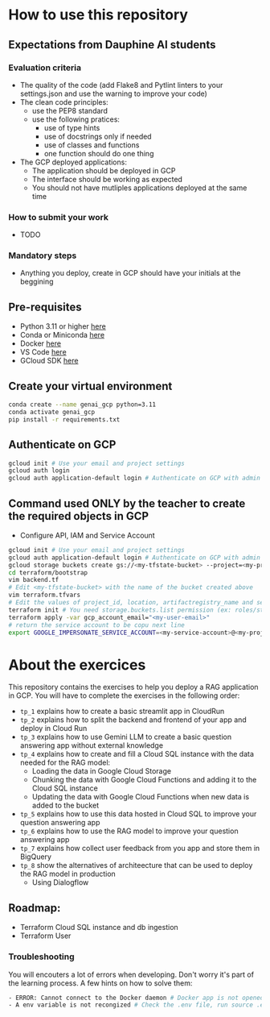 # How to use this repository

## Expectations from Dauphine AI students

### Evaluation criteria
- The quality of the code (add Flake8 and Pytlint linters to your settings.json and use the warning to improve your code)
- The clean code principles:
  - use the PEP8 standard
  - use the following pratices:
    - use of type hints
    - use of docstrings only if needed
    - use of classes and functions
    - one function should do one thing
- The GCP deployed applications:
  - The application should be deployed in GCP
  - The interface should be working as expected
  - You should not have mutliples applications deployed at the same time


### How to submit your work
- TODO

### Mandatory steps
- Anything you deploy, create in GCP should have your initials at the beggining
## Pre-requisites

- Python 3.11 or higher [here](https://www.python.org/downloads/)
- Conda or Miniconda [here](https://docs.conda.io/projects/conda/en/latest/user-guide/install/index.html)
- Docker [here](https://docs.docker.com/get-docker/)
- VS Code [here](https://code.visualstudio.com/download)
- GCloud SDK [here](https://cloud.google.com/sdk/docs/install)

## Create your virtual environment

```bash
conda create --name genai_gcp python=3.11
conda activate genai_gcp
pip install -r requirements.txt
```

## Authenticate on GCP

```bash
gcloud init # Use your email and project settings
gcloud auth login
gcloud auth application-default login # Authenticate on GCP with admin account
```

## Command used ONLY by the teacher to create the required objects in GCP

- Configure API, IAM and Service Account
```bash
gcloud init # Use your email and project settings
gcloud auth application-default login # Authenticate on GCP with admin account
gcloud storage buckets create gs://<my-tfstate-bucket> --project=<my-project-id> --location=<my-region> # You need storage.buckets.create permission (ex: roles/editor)
cd terraform/bootstrap
vim backend.tf
# Edit <my-tfstate-bucket> with the name of the bucket created above
vim terraform.tfvars
# Edit the values of project_id, location, artifactregistry_name and service_account_name
terraform init # You need storage.buckets.list permission (ex: roles/storage.objectUser)
terraform apply -var gcp_account_email="<my-user-email>"
# return the service account to be copu next line
export GOOGLE_IMPERSONATE_SERVICE_ACCOUNT=<my-service-account>@<my-project-id>.iam.gserviceaccount.com
```

# About the exercices

This repository contains the exercises to help you deploy a RAG application in GCP.
You will have to complete the exercises in the following order:
- `tp_1` explains how to create a basic streamlit app in CloudRun
- `tp_2` explains how to split the backend and frontend of your app and deploy in Cloud Run
- `tp_3` explains how to use Gemini LLM to create a basic question answering app without external knowledge
- `tp_4` explains how to create and fill a Cloud SQL instance with the data needed for the RAG model:
  - Loading the data in Google Cloud Storage
  - Chunking the data with Google Cloud Functions and adding it to the Cloud SQL instance
  - Updating the data with Google Cloud Functions when new data is added to the bucket
- `tp_5` explains how to use this data hosted in Cloud SQL to improve your question answering app
- `tp_6` explains how to use the RAG model to improve your question answering app
- `tp_7` explains how collect user feedback from you app and store them in BigQuery
- `tp_8` show the alternatives of architeecture that can be used to deploy the RAG model in production
  - Using Dialogflow

## Roadmap:
- Terraform Cloud SQL instance and db ingestion
- Terraform User

### Troubleshooting

You will encouters a lot of errors when developing. Don't worry it's part of the learning process.
A few hints on how to solve them:
```bash
- ERROR: Cannot connect to the Docker daemon # Docker app is not opened
- A env variable is not recongized # Check the .env file, run source .env in the terminal, load_dotenv() in the python file

```